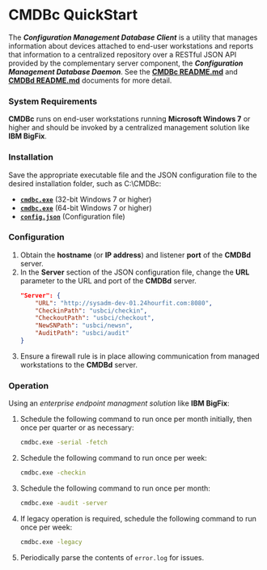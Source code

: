# CMDBc QuickStart
The _**Configuration Management Database Client**_ is a utility that manages information about devices attached to end-user workstations and reports that information to a centralized repository over a RESTful JSON API provided by the complementary server component, the _**Configuration Management Database Daemon**_. See the [**CMDBc README.md**](https://github.com/jscherff/cmdbc/blob/master/README.md) and [**CMDBd README.md**](https://github.com/jscherff/cmdbd/blob/master/README.md) documents for more detail.

### System Requirements
**CMDBc** runs on end-user workstations running **Microsoft Windows 7** or higher and should be invoked by a centralized management solution like **IBM BigFix**.

### Installation
Save the appropriate executable file and the JSON configuration file to the desired installation folder, such as C:\CMDBc:

* [**`cmdbc.exe`**](https://github.com/jscherff/cmdbc/raw/master/i686/cmdbc.exe) (32-bit Windows 7 or higher)
* [**`cmdbc.exe`**](https://github.com/jscherff/cmdbc/raw/master/x86_64/cmdbc.exe) (64-bit Windows 7 or higher)
* [**`config.json`**](https://github.com/jscherff/cmdbc/raw/master/config.json) (Configuration file)

### Configuration
1. Obtain the **hostname** (or **IP address**) and listener **port** of the **CMDBd** server.
1. In the **Server** section of the JSON configuration file, change the **URL** parameter to the URL and port of the **CMDBd** server.
    ```json
    "Server": {
        "URL": "http://sysadm-dev-01.24hourfit.com:8080",
        "CheckinPath": "usbci/checkin",
        "CheckoutPath": "usbci/checkout",
        "NewSNPath": "usbci/newsn",
        "AuditPath": "usbci/audit"
    }
    ```
1. Ensure a firewall rule is in place allowing communication from managed workstations to the **CMDBd** server.

### Operation
Using an _enterprise endpoint managment solution_ like **IBM BigFix**:
1. Schedule the following command to run once per month initially, then once per quarter or as necessary:
    ```sh
    cmdbc.exe -serial -fetch
    ```
1. Schedule the following command to run once per week:
    ```sh
    cmdbc.exe -checkin
    ```
1. Schedule the following command to run once per month:
    ```sh
    cmdbc.exe -audit -server
    ```
1. If legacy operation is required, schedule the following command to run once per week:
    ```sh
    cmdbc.exe -legacy
    ```
1. Periodically parse the contents of `error.log` for issues.
